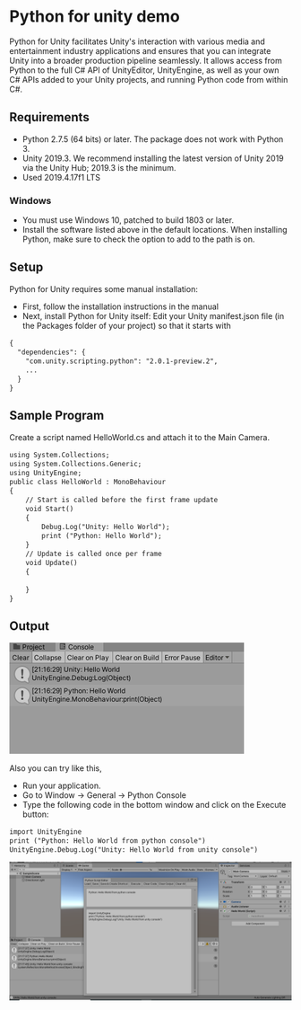 # Python for unity demo

Python for Unity facilitates Unity's interaction with various media and entertainment industry applications and ensures that you can integrate Unity into a broader production pipeline seamlessly. It allows access from Python to the full C# API of UnityEditor, UnityEngine, as well as your own C# APIs added to your Unity projects, and running Python code from within C#.

## Requirements
* Python 2.7.5 (64 bits) or later. The package does not work with Python 3.
* Unity 2019.3. We recommend installing the latest version of Unity 2019 via the Unity Hub; 2019.3 is the minimum.
* Used 2019.4.17f1 LTS

### Windows
* You must use Windows 10, patched to build 1803 or later.
* Install the software listed above in the default locations. When installing Python, make sure to check the option to add to the path is on.

## Setup
Python for Unity requires some manual installation:
* First, follow the installation instructions in the manual
* Next, install Python for Unity itself: Edit your Unity manifest.json file (in the Packages folder of your project) so that it starts with

```
{
  "dependencies": {
    "com.unity.scripting.python": "2.0.1-preview.2",
    ...
  }
}
```

## Sample Program
Create a script named HelloWorld.cs and attach it to the Main Camera.

```
using System.Collections;
using System.Collections.Generic;
using UnityEngine;
public class HelloWorld : MonoBehaviour
{
    // Start is called before the first frame update
    void Start()
    {
        Debug.Log("Unity: Hello World");
        print ("Python: Hello World");
    }
    // Update is called once per frame
    void Update()
    {
        
    }
}
```

## Output

![screenshot](https://github.com/codemaker2015/python-for-unity-demo/blob/master/Screenshots/screenshot1.png)

Also you can try like this,
* Run your application.
* Go to Window -> General -> Python Console
* Type the following code in the bottom window and click on the Execute button:

```
import UnityEngine
print ("Python: Hello World from python console")
UnityEngine.Debug.Log("Unity: Hello World from unity console")
```

![screenshot](https://github.com/codemaker2015/python-for-unity-demo/blob/master/Screenshots/screenshot2.png)
